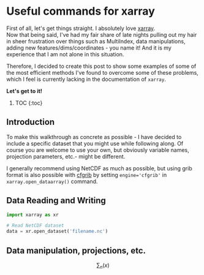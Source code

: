 # Useful commands for xarray 

First of all, let's get things straight. I absolutely love [xarray](http://xarray.pydata.org/en/stable/).  
Now that being said, I've had my fair share of late nights pulling out my hair in sheer frustration over things such as MultiIndex, data manipulations, adding new features/dims/coordinates - you name it! And it is my experience that I am not alone in this situation. 

Therefore, I decided to create this post to show some examples of some of the most efficient methods I've found to overcome some of these problems, which I feel is currently lacking in the documentation of `xarray`.  


**Let's get to it!**

1. TOC
{:toc}


## Introduction
To make this walkthrough as concrete as possible - I have decided to include a specific dataset that you might use while following along. Of course you are welcome to use your own, but obviously variable names, projection parameters, etc.- might be different.  

I generally recommend using NetCDF as much as possible, but using grib format is also possible with [cfgrib](https://github.com/ecmwf/cfgrib) by setting `engine='cfgrib'` in `xarray.open_dataarray()` command.


## Data Reading and Writing
```python
import xarray as xr

# Read NetCDF dataset 
data = xr.open_dataset('filename.nc')

```

## Data manipulation, projections, etc.
$$
\sum_n (x)
$$

